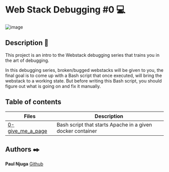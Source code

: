 # Web Stack Debugging #0 :computer:

![image](https://s3.amazonaws.com/intranet-projects-files/holbertonschool-sysadmin_devops/265/uWLzjc8.jpg)

## Description :bookmark_tabs:

This project is an intro to the Webstack debugging series that trains you in the art of debugging.

In this debugging series, broken/bugged webstacks will be given to you, the final goal is to come up with a Bash script that once executed, will bring the webstack to a working state. But before writing this Bash script, you should figure out what is going on and fix it manually.

## Table of contents
Files | Description
----- | -----------
[0-give_me_a_page](./0-give_me_a_page) | Bash script that starts Apache in a given docker container

## Authors :black_nib:

**Paul Njuga** [Github](https://github.com/Paul-Njuga)
